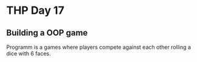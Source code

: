 # THP Day 17
## Building a OOP game

Programm is a games where players compete against each other rolling a dice with 6 faces.


